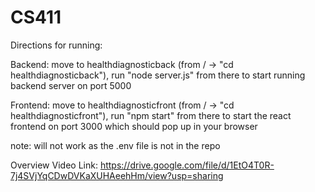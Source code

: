 # CS411
Directions for running:

Backend: move to healthdiagnosticback (from / -> "cd healthdiagnosticback"), run "node server.js" from there to start running backend server on port 5000

Frontend: move to healthdiagnosticfront (from / -> "cd healthdiagnosticfront"), run "npm start" from there to start the react frontend on port 3000 which should pop up in your browser

note: will not work as the .env file is not in the repo

Overview Video Link: https://drive.google.com/file/d/1EtO4T0R-7j4SVjYqCDwDVKaXUHAeehHm/view?usp=sharing
